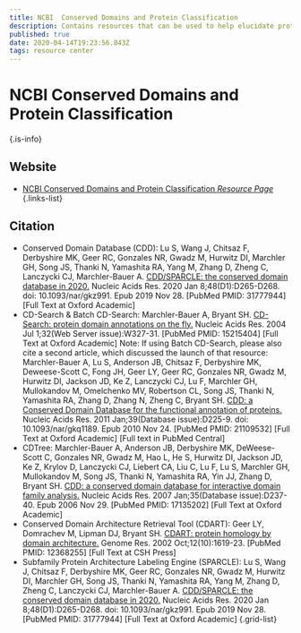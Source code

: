 ```yaml
---
title: NCBI  Conserved Domains and Protein Classification
description: Contains resources that can be used to help elucidate protein function.
published: true
date: 2020-04-14T19:23:56.843Z
tags: resource center
---
```


# NCBI  Conserved Domains and Protein Classification


{.is-info}

## Website

- [NCBI Conserved Domains and Protein Classification *Resource Page*](https://www.ncbi.nlm.nih.gov/Structure/cdd/cdd.shtml)
{.links-list}

## Citation

- Conserved Domain Database (CDD):
	Lu S, Wang J, Chitsaz F, Derbyshire MK, Geer RC, Gonzales NR, Gwadz M, Hurwitz DI, Marchler GH, Song JS, Thanki N, Yamashita RA, Yang M, Zhang D, Zheng C, Lanczycki CJ, Marchler-Bauer A. [CDD/SPARCLE: the conserved domain database in 2020.](https://www.ncbi.nlm.nih.gov/pubmed/31777944) Nucleic Acids Res. 2020 Jan 8;48(D1):D265-D268. doi: 10.1093/nar/gkz991. Epub 2019 Nov 28. [PubMed PMID: 31777944] [Full Text at Oxford Academic]
-	CD-Search & Batch CD-Search:
	Marchler-Bauer A, Bryant SH. [CD-Search: protein domain annotations on the fly.](https://www.ncbi.nlm.nih.gov/pubmed/15215404?dopt=AbstractPlus) Nucleic Acids Res. 2004 Jul 1;32(Web Server issue):W327-31. [PubMed PMID: 15215404] [Full Text at Oxford Academic]
  &NewLine;
	Note: If using Batch CD-Search, please also cite a second article, which discussed the launch of that resource:
  &NewLine;
	Marchler-Bauer A, Lu S, Anderson JB, Chitsaz F, Derbyshire MK, Deweese-Scott C, Fong JH, Geer LY, Geer RC, Gonzales NR, Gwadz M, Hurwitz DI, Jackson JD, Ke Z, Lanczycki CJ, Lu F, Marchler GH, Mullokandov M, Omelchenko MV, Robertson CL, Song JS, Thanki N, Yamashita RA, Zhang D, Zhang N, Zheng C, Bryant SH. [CDD: a Conserved Domain Database for the functional annotation of proteins.](https://www.ncbi.nlm.nih.gov/pubmed/21109532?dopt=AbstractPlus) Nucleic Acids Res. 2011 Jan;39(Database issue):D225-9. doi: 10.1093/nar/gkq1189. Epub 2010 Nov 24. [PubMed PMID: 21109532] [Full Text at Oxford Academic] [Full text in PubMed Central]
- CDTree:
	Marchler-Bauer A, Anderson JB, Derbyshire MK, DeWeese-Scott C, Gonzales NR, Gwadz M, Hao L, He S, Hurwitz DI, Jackson JD, Ke Z, Krylov D, Lanczycki CJ, Liebert CA, Liu C, Lu F, Lu S, Marchler GH, Mullokandov M, Song JS, Thanki N, Yamashita RA, Yin JJ, Zhang D, Bryant SH. [CDD: a conserved domain database for interactive domain family analysis.](https://www.ncbi.nlm.nih.gov/pubmed/17135202?dopt=AbstractPlus) Nucleic Acids Res. 2007 Jan;35(Database issue):D237-40. Epub 2006 Nov 29. [PubMed PMID: 17135202] [Full Text at Oxford Academic]
- Conserved Domain Architecture Retrieval Tool (CDART):
	Geer LY, Domrachev M, Lipman DJ, Bryant SH. [CDART: protein homology by domain architecture.](https://www.ncbi.nlm.nih.gov/pubmed/12368255?dopt=AbstractPlus) Genome Res. 2002 Oct;12(10):1619-23. [PubMed PMID: 12368255] [Full Text at CSH Press]
- Subfamily Protein Architecture Labeling Engine (SPARCLE):
	Lu S, Wang J, Chitsaz F, Derbyshire MK, Geer RC, Gonzales NR, Gwadz M, Hurwitz DI, Marchler GH, Song JS, Thanki N, Yamashita RA, Yang M, Zhang D, Zheng C, Lanczycki CJ, Marchler-Bauer A. [CDD/SPARCLE: the conserved domain database in 2020.](https://www.ncbi.nlm.nih.gov/pubmed/31777944) Nucleic Acids Res. 2020 Jan 8;48(D1):D265-D268. doi: 10.1093/nar/gkz991. Epub 2019 Nov 28. [PubMed PMID: 31777944] [Full Text at Oxford Academic]
{.grid-list}